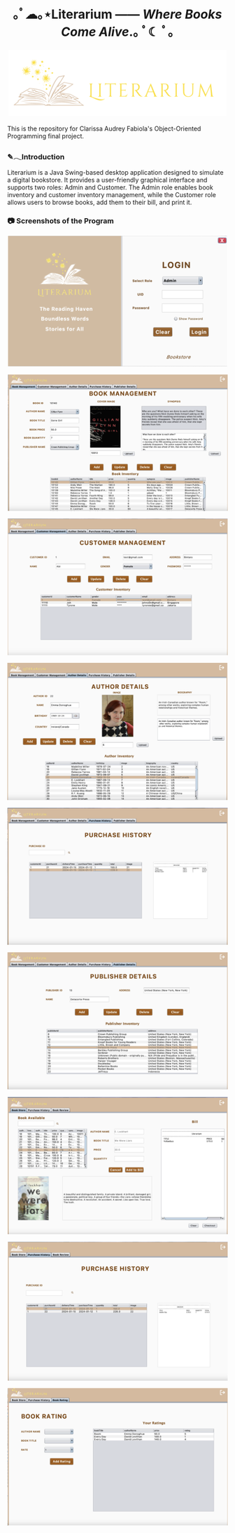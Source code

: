 <h1 align="center">｡ﾟ☁︎｡⋆Literarium —— <em>Where Books Come Alive</em>.｡ ﾟ☾ ﾟ｡</h1>

### <div align="center"><img src="/Assets/Logo3.png" alt="Logo3" width="500"/></div>

This is the repository for Clarissa Audrey Fabiola's Object-Oriented Programming final project.

### ✎𓂃Introduction

Literarium is a Java Swing-based desktop application designed to simulate a digital bookstore. It provides a user-friendly graphical interface and supports two roles: Admin and Customer. The Admin role enables book inventory and customer inventory management, while the Customer role allows users to browse books, add them to their bill, and print it.


### 📷 Screenshots of the Program

![1](/Assets/1.png)

![2](/Assets/2.png)

![3](/Assets/3.png)

![4](/Assets/4.png)

![5](/Assets/5.png)

![6](/Assets/6.png)

![7](/Assets/7.png)

![8](/Assets/8.png)

![9](/Assets/9.png)
